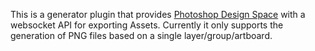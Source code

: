 This is a generator plugin that provides [Photoshop Design Space](https://github.com/adobe-photoshop/spaces-design) with a websocket API for exporting Assets.  Currently it only supports the generation of PNG files based on a single layer/group/artboard.
